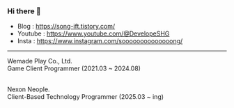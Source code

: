 ### Hi there 👋

<!--
**developeSHG/developeSHG** is a ✨ _special_ ✨ repository because its `README.md` (this file) appears on your GitHub profile.

Here are some ideas to get you started:

- 🔭 I’m currently working on ...
- 🌱 I’m currently learning ...
- 👯 I’m looking to collaborate on ...
- 🤔 I’m looking for help with ...
- 💬 Ask me about ...
- 📫 How to reach me: ...
- 😄 Pronouns: ...
- ⚡ Fun fact: ...
-->

- Blog : https://song-ift.tistory.com/
- Youtube : https://www.youtube.com/@DevelopeSHG
- Insta : https://www.instagram.com/soooooooooooooong/

<hr size="5">

Wemade Play Co., Ltd.
<br/>Game Client Programmer (2021.03 ~ 2024.08)

<br/>Nexon Neople.
<br/>Client-Based Technology Programmer (2025.03 ~ ing)
